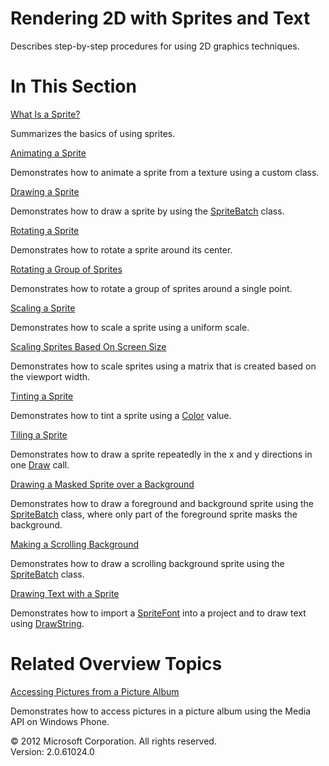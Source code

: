 ﻿

# Rendering 2D with Sprites and Text

Describes step-by-step procedures for using 2D graphics techniques.

# In This Section

[What Is a Sprite?](Sprite_Overview.md)

Summarizes the basics of using sprites.

[Animating a Sprite](2DGraphicsHowTo_Animate_Sprite.md)

Demonstrates how to animate a sprite from a texture using a custom class.

[Drawing a Sprite](2DGraphicsHowTo_Draw_Sprite.md)

Demonstrates how to draw a sprite by using the [SpriteBatch](T_Microsoft_Xna_Framework_Graphics_SpriteBatch.md) class.

[Rotating a Sprite](2DGraphicsHowTo_Rotate_Sprite.md)

Demonstrates how to rotate a sprite around its center.

[Rotating a Group of Sprites](2DGraphicsHowTo_Rotate_Sprite_Group.md)

Demonstrates how to rotate a group of sprites around a single point.

[Scaling a Sprite](2DGraphicsHowTo_Scale_Sprite.md)

Demonstrates how to scale a sprite using a uniform scale.

[Scaling Sprites Based On Screen Size](2DGraphicsHowTo_Scale_Sprites_Matrix.md)

Demonstrates how to scale sprites using a matrix that is created based on the viewport width.

[Tinting a Sprite](2DGraphicsHowTo_Tint_Sprite.md)

Demonstrates how to tint a sprite using a [Color](T_MXF_Color.md) value.

[Tiling a Sprite](2DGraphicsHowTo_Tile_Sprites.md)

Demonstrates how to draw a sprite repeatedly in the x and y directions in one [Draw](O_M_Microsoft_Xna_Framework_Graphics_SpriteBatch_Draw.md) call.

[Drawing a Masked Sprite over a Background](2DGraphicsHowTo_Draw_Sprite_Background.md)

Demonstrates how to draw a foreground and background sprite using the [SpriteBatch](T_Microsoft_Xna_Framework_Graphics_SpriteBatch.md) class, where only part of the foreground sprite masks the background.

[Making a Scrolling Background](2DGraphicsHowTo_Make_Scrolling_Background.md)

Demonstrates how to draw a scrolling background sprite using the [SpriteBatch](T_Microsoft_Xna_Framework_Graphics_SpriteBatch.md) class.

[Drawing Text with a Sprite](2DGraphicsHowTo_Draw_Text.md)

Demonstrates how to import a [SpriteFont](T_Microsoft_Xna_Framework_Graphics_SpriteFont.md) into a project and to draw text using [DrawString](O_M_Microsoft_Xna_Framework_Graphics_SpriteBatch_DrawString.md).

# Related Overview Topics

[Accessing Pictures from a Picture Album](Media_HowTo_ShowPictures.md)

Demonstrates how to access pictures in a picture album using the Media API on Windows Phone.

© 2012 Microsoft Corporation. All rights reserved.  
Version: 2.0.61024.0